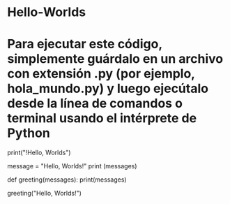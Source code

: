# Hello-Worlds
# Para ejecutar este código, simplemente guárdalo en un archivo con extensión .py (por ejemplo, hola_mundo.py) y luego ejecútalo desde la línea de comandos o terminal usando el intérprete de Python

print("!Hello, Worlds")

message = "Hello, Worlds!"
print (messages)

def greeting(messages):
    print(messages)

greeting("Hello, Worlds!")

